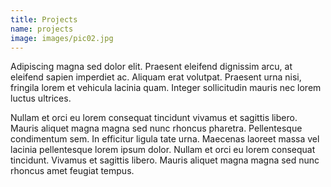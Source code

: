 ```yaml
---
title: Projects
name: projects
image: images/pic02.jpg
---
```

Adipiscing magna sed dolor elit. Praesent eleifend dignissim
arcu, at eleifend sapien imperdiet ac. Aliquam erat volutpat.
Praesent urna nisi, fringila lorem et vehicula lacinia quam.
Integer sollicitudin mauris nec lorem luctus ultrices.

Nullam et orci eu lorem consequat tincidunt vivamus et
sagittis libero. Mauris aliquet magna magna sed nunc rhoncus
pharetra. Pellentesque condimentum sem. In efficitur ligula
tate urna. Maecenas laoreet massa vel lacinia pellentesque
lorem ipsum dolor. Nullam et orci eu lorem consequat tincidunt.
Vivamus et sagittis libero. Mauris aliquet magna magna sed nunc
rhoncus amet feugiat tempus.

